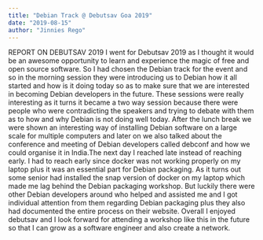 ```yaml
---
title: "Debian Track @ Debutsav Goa 2019"
date: "2019-08-15"
author: "Jinnies Rego"
---
```


REPORT ON DEBUTSAV 2019
I went for Debutsav 2019 as I thought it would be an awesome opportunity to learn and experience the magic of free and open source software. So I had chosen the Debian track for the event and so in the morning session they were introducing us to Debian how it all started and how is it doing today so as to make sure that we are interested in becoming Debian developers in the future. These sessions were really interesting as it turns it became a two way session because there were people who were contradicting the speakers and trying to debate with them as to how and why Debian is not doing well today. After the lunch break we were shown an interesting way of installing Debian software on a large scale for multiple computers and later on we also talked about the conference and meeting of Debian developers called debconf and how we could organise it in India.The next day I reached late instead of reaching early. I had to reach early since docker was not working  properly on my laptop plus it was an essential part for Debian packaging. As it turns out some senior had installed the snap version of docker on my laptop which made me lag behind the Debian packaging workshop. But luckily there were other Debian developers around who helped and assisted me and I got individual attention from them regarding Debian packaging plus they also had documented the entire process on their website. Overall I enjoyed debutsav and I look forward for attending a workshop like this in the future so that I can grow as a software engineer and also create a network.
